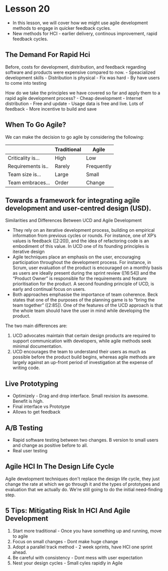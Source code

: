 # Lesson 20

- In this lesson, we will cover how we might use agile development methods to engage in quicker feedback cycles.
- New methods for HCI - earlier delivery, continous improvement, rapid feedback cycles.

## The Demand For Rapid Hci

Before, costs for development, distribution, and feedback regarding software and products were expensive compared to now.
	- Speacialized development skills
	- Distribution is physical
	- Fix was hard
	- By have users to come into testing

How do we take the principles we have covered so far and apply them to a rapid agile development process?
	- Cheap development
	- Internet distribution - Free and update
	- Usage data is free and live. Lots of feedback
	- More incentive to build and save

## When To Go Agile?

We can make the decision to go agile by considering the following:

|                   | Traditional | Agile      |
| ----------------- | ----------- | ---------- |
| Criticality is... | High        | Low        | Healthcare and Financial are not considered
| Requirements is.. | Rarely      | Frequently | Thermostat vs udacity
| Team size is...   | Large       | Small      |
| Team embraces...  | Order       | Change     |


##  Towards a framework for integrating agile development and user-centred design (USD).

Similarities and Differences Between UCD and Agile Development

- They rely on an iterative development process, building on empirical information from previous cycles or rounds. For instance, one of XP’s values is feedback ([2:20]), and the idea of refactoring code is an embodiment of this value. In UCD one of its founding principles is iterative design
- Agile techniques place an emphasis on the user, encouraging participation
throughout the development process. For instance, in Scrum, user evaluation of the product is encouraged on a monthly basis as users are ideally present during the sprint review ([16:54]) and the “Product Owner” is responsible for the requirements and feature prioritisation for the product. A second founding principle of UCD, is early and continual focus on users.
- Both approaches emphasise the importance of team coherence. Beck states that one of the purposes of the planning game is to “bring the team together” ([2:85]). One of the features of the UCD approach is that the whole team should have the user in mind while developing the product.

The two main differences are:
1. UCD advocates maintain that certain design products are required to support
communication with developers, while agile methods seek minimal documentation.
2. UCD encourages the team to understand their users as much as possible before the
product build begins, whereas agile methods are largely against an up-front period
of investigation at the expense of writing code. 

## Live Prototyping
- Optimizely - Drag and drop interface. Small revision its awesome. Benefit is high. 
- Final interface vs Prototype
- Allows to get feedback

## A/B Testing
- Rapid software testing between two changes. B version to small users and change as positive before to all.
- Real user testing

## Agile HCI In The Design Life Cycle

Agile development techniques don't replace the design life cycle, they just change the rate at which we go through it and the types of prototypes and evaluation that we actually do. We're still going to do the initial need-finding step.

## 5 Tips: Mitigating Risk In HCI And Agile Development

1. Start more traditional - Once you have something up and running, move to agile
2. Focus on small changes - Dont make huge change
3. Adopt a parallel track method - 2 week sprints, have HCI one sprint ahead.
4. Be careful with consistency - Dont mess with user expectation
5. Nest your design cycles - Small cyles rapidly in Agile

<!-- ## Section Quizzes

### Exercise: When To Go Agile

_Which of the following applications would lend itself to an agile development process?_

- A smartwatch game to play in short five-minute sessions
- A mobile app for aggregating newsfeeds across networks
 -->